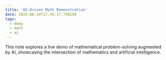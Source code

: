```yaml
---
title: 'AI-Driven Math Demonstration'
date: 2025-06-24T17:35:17.730150
tags:
  - demo
  - math
  - ai
---
```


This note explores a live demo of mathematical problem-solving augmented by AI, showcasing the intersection of mathematics and artificial intelligence.
